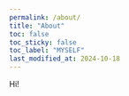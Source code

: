 ```yaml
---
permalink: /about/
title: "About"
toc: false
toc_sticky: false
toc_label: "MYSELF"
last_modified_at: 2024-10-18
---
```


Hi!